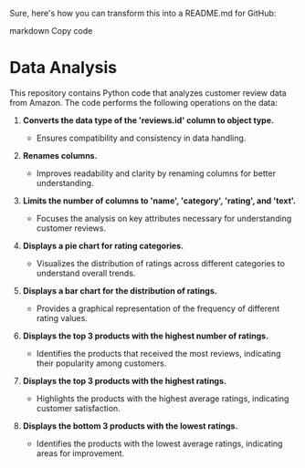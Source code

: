 
Sure, here's how you can transform this into a README.md for GitHub:

markdown
Copy code
# Data Analysis

This repository contains Python code that analyzes customer review data from Amazon. The code performs the following operations on the data:

1. **Converts the data type of the 'reviews.id' column to object type.**
   - Ensures compatibility and consistency in data handling.

2. **Renames columns.**
   - Improves readability and clarity by renaming columns for better understanding.

3. **Limits the number of columns to 'name', 'category', 'rating', and 'text'.**
   - Focuses the analysis on key attributes necessary for understanding customer reviews.

4. **Displays a pie chart for rating categories.**
   - Visualizes the distribution of ratings across different categories to understand overall trends.

5. **Displays a bar chart for the distribution of ratings.**
   - Provides a graphical representation of the frequency of different rating values.

6. **Displays the top 3 products with the highest number of ratings.**
   - Identifies the products that received the most reviews, indicating their popularity among customers.

7. **Displays the top 3 products with the highest ratings.**
   - Highlights the products with the highest average ratings, indicating customer satisfaction.

8. **Displays the bottom 3 products with the lowest ratings.**
   - Identifies the products with the lowest average ratings, indicating areas for improvement.


